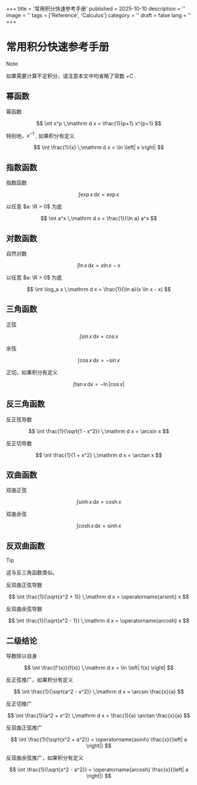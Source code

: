 +++
title = '常用积分快速参考手册'
published = 2025-10-10
description = ''
image = ''
tags = ['Reference', 'Calculus']
category = ''
draft = false
lang = ''
+++

# 常用积分快速参考手册

> [!NOTE]
> 
> 如果需要计算不定积分，请注意本文中均省略了常数 $+C$ .

## 幂函数

幂函数

$$
\int x^p \,\mathrm d x
= \frac{1}{p+1} x^{p+1}
$$

特别地，$x^{-1}$ , 如果积分有定义

$$
\int \frac{1}{x} \,\mathrm d x
= \ln \left| x \right|
$$

## 指数函数

指数函数

$$
\int \exp x \,\mathrm d x
= \exp x
$$

以任意 $a: \R > 0$ 为底

$$
\int a^x \,\mathrm d x
= \frac{1}{\ln a} a^x
$$

## 对数函数

自然对数

$$
\int \ln x \,\mathrm d x
= x \ln x - x
$$

以任意 $a: \R > 0$ 为底

$$
\int \log_a x \,\mathrm d x
= \frac{1}{\ln a}(x \ln x - x)
$$

## 三角函数

正弦

$$
\int \sin x \,\mathrm d x
= \cos x
$$

余弦

$$
\int \cos x \,\mathrm d x
= -\sin x
$$

正切，如果积分有定义

$$
\int \tan x \,\mathrm d x
= - \ln \left| \cos x \right|
$$

## 反三角函数

反正弦导数

$$
\int \frac{1}{\sqrt{1 - x^2}} \,\mathrm d x
= \arcsin x
$$

反正切导数

$$
\int \frac{1}{1 + x^2} \,\mathrm d x
= \arctan x
$$

## 双曲函数

双曲正弦

$$
\int \sinh x \,\mathrm d x
= \cosh x
$$

双曲余弦

$$
\int \cosh x \,\mathrm d x
= \sinh x
$$

## 反双曲函数

> [!TIP]
> 
> 这与反三角函数类似。

反双曲正弦导数

$$
\int \frac{1}{\sqrt{x^2 + 1}} \,\mathrm d x
= \operatorname{arsinh} x
$$

反双曲余弦导数

$$
\int \frac{1}{\sqrt{x^2 - 1}} \,\mathrm d x
= \operatorname{arcosh} x
$$

## 二级结论

导数除以自身

$$
\int \frac{f'(x)}{f(x)} \,\mathrm d x
= \ln \left| f(x) \right|
$$

反正弦推广，如果积分有定义

$$
\int \frac{1}{\sqrt{a^2 - x^2}} \,\mathrm d x
= \arcsin \frac{x}{a}
$$

反正切推广

$$
\int \frac{1}{a^2 + x^2} \,\mathrm d x
= \frac{1}{a} \arctan \frac{x}{a}
$$

反双曲正弦推广

$$
\int \frac{1}{\sqrt{x^2 + a^2}}
= \operatorname{asinh} \frac{x}{\left| a \right|}
$$

反双曲余弦推广，如果积分有定义

$$
\int \frac{1}{\sqrt{x^2 - a^2}}
= \operatorname{arcosh} \frac{x}{\left| a \right|}
$$
